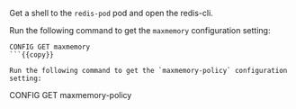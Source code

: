 Get a shell to the `redis-pod` pod and open the redis-cli.

Run the following command to get the `maxmemory` configuration setting:
```
CONFIG GET maxmemory
```{{copy}}

Run the following command to get the `maxmemory-policy` configuration setting:
```
CONFIG GET maxmemory-policy
```{{copy}}
